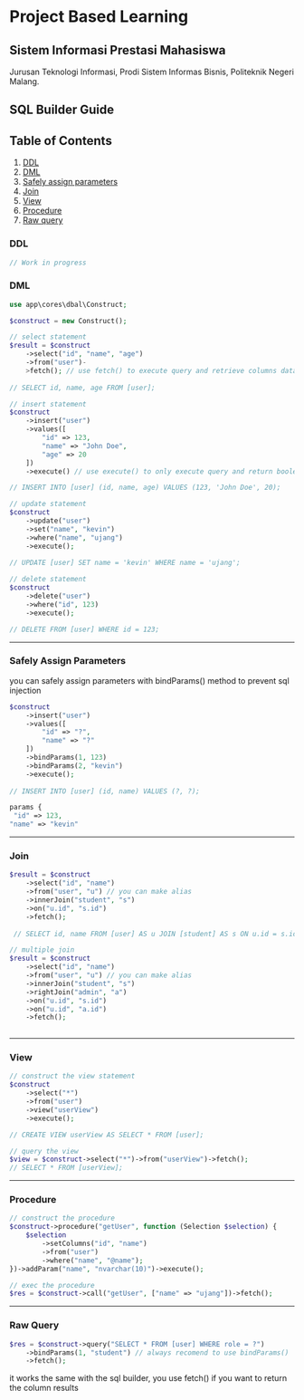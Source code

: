 # Project Based Learning 
## Sistem Informasi Prestasi Mahasiswa

Jurusan Teknologi Informasi, Prodi Sistem Informas Bisnis, Politeknik Negeri Malang.

## SQL Builder Guide

## Table of Contents
1. [DDL](#ddl)
2. [DML](#dml)
3. [Safely assign parameters](#safely-assign-parameters)
4. [Join](#join)
5. [View](#view)
6. [Procedure](#procedure)
7. [Raw query](#raw-query)

### DDL
```php
// Work in progress
```

### DML

```php
use app\cores\dbal\Construct;

$construct = new Construct();

// select statement
$result = $construct
    ->select("id", "name", "age")
    ->from("user")-
    >fetch(); // use fetch() to execute query and retrieve columns data
    
// SELECT id, name, age FROM [user];
```
```php
// insert statement
$construct
    ->insert("user")
    ->values([
        "id" => 123,
        "name" => "John Doe",
        "age" => 20
    ])
    ->execute() // use execute() to only execute query and return boolean

// INSERT INTO [user] (id, name, age) VALUES (123, 'John Doe', 20);
```
```php
// update statement
$construct 
    ->update("user")
    ->set("name", "kevin")
    ->where("name", "ujang")
    ->execute();
    
// UPDATE [user] SET name = 'kevin' WHERE name = 'ujang';
```

```php
// delete statement
$construct
    ->delete("user")
    ->where("id", 123)
    ->execute();

// DELETE FROM [user] WHERE id = 123;
```
---

### Safely Assign Parameters
you can safely assign parameters with bindParams() method to prevent sql injection

```php
$construct
    ->insert("user")
    ->values([
        "id" => "?",
        "name" => "?"
    ])
    ->bindParams(1, 123)
    ->bindParams(2, "kevin")
    ->execute();
    
// INSERT INTO [user] (id, name) VALUES (?, ?);

params {
 "id" => 123,
"name" => "kevin"
```
---
### Join
```php
$result = $construct
    ->select("id", "name")
    ->from("user", "u") // you can make alias
    ->innerJoin("student", "s")
    ->on("u.id", "s.id")
    ->fetch();
    
 // SELECT id, name FROM [user] AS u JOIN [student] AS s ON u.id = s.id;

// multiple join
$result = $construct
    ->select("id", "name")
    ->from("user", "u") // you can make alias
    ->innerJoin("student", "s")
    ->rightJoin("admin", "a")
    ->on("u.id", "s.id")
    ->on("u.id", "a.id")
    ->fetch();
    
```
---
### View
```php
// construct the view statement
$construct
    ->select("*")
    ->from("user")
    ->view("userView")
    ->execute();

// CREATE VIEW userView AS SELECT * FROM [user];

// query the view
$view = $construct->select("*")->from("userView")->fetch();
// SELECT * FROM [userView];
```
---
### Procedure
```php
// construct the procedure
$construct->procedure("getUser", function (Selection $selection) {
    $selection
        ->setColumns("id", "name")
        ->from("user")
        ->where("name", "@name");
})->addParam("name", "nvarchar(10)")->execute();

// exec the procedure
$res = $construct->call("getUser", ["name" => "ujang"])->fetch();
```
---
### Raw Query

```php
$res = $construct->query("SELECT * FROM [user] WHERE role = ?")
    ->bindParams(1, "student") // always recomend to use bindParams()
    ->fetch();
```
it works the same with the sql builder, you use fetch() if you want to return the column results


